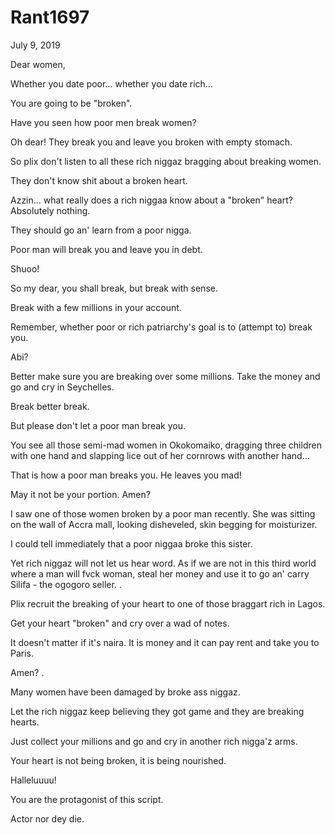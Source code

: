 # Rant1697


July 9, 2019

Dear women,

Whether you date poor... whether you date rich...

You are going to be "broken". 

Have you seen how poor men break women?

Oh dear! They break you and leave you broken with empty stomach.

So plix don't listen to all these rich niggaz bragging about breaking women.

They don't know shit about a broken heart. 

Azzin... what really does a rich niggaa know about a "broken" heart? Absolutely nothing. 

They should go an' learn from a poor nigga.

Poor man will break you and leave you in debt.

Shuoo!

So my dear, you shall break, but break with sense. 

Break with a few millions in your account. 

Remember, whether poor or rich patriarchy's goal is to (attempt to) break you.

Abi?

Better make sure you are breaking over some millions. Take the money and go and cry in Seychelles.

Break better break.

But please don't let a poor man break you.

You see all those semi-mad women in Okokomaiko, dragging three children with one hand and slapping lice out of her cornrows with another hand...

That is how a poor man breaks you. He leaves you mad!

May it not be your portion. Amen?

I saw one of those women broken by a poor man recently. She was sitting on the wall of Accra mall, looking disheveled, skin begging for moisturizer. 

I could tell immediately that a poor niggaa broke this sister. 

Yet rich niggaz will not let us hear word. As if we are not in this third world where a man will fvck woman, steal her money and use it to go an' carry Silifa - the ogogoro seller. 
.

Plix recruit the breaking of your heart to one of those braggart rich in Lagos.

Get your heart "broken" and cry over a wad of notes.

It doesn't matter if it's naira. It is money and it can pay rent and take you to Paris. 

Amen?
.

Many women have been damaged by broke ass  niggaz. 

Let the rich niggaz keep believing they got game and they are breaking hearts. 

Just collect your millions and go and cry in another rich nigga'z arms.

Your heart is not being broken, it is being nourished. 

Halleluuuu!

You are the protagonist of this script. 

Actor nor dey die.
